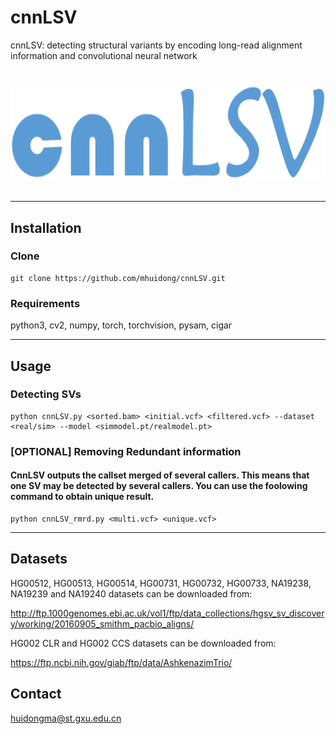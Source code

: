 # cnnLSV
cnnLSV: detecting structural variants by encoding long-read alignment information and convolutional neural network

<h1>
<p align="center">
  <img src="logo.png" alt="Logo" width="600" height="150">
</h1>

---
## Installation
### Clone
	git clone https://github.com/mhuidong/cnnLSV.git
### Requirements
python3, cv2, numpy, torch, torchvision, pysam, cigar

---
## Usage
### Detecting SVs
	python cnnLSV.py <sorted.bam> <initial.vcf> <filtered.vcf> --dataset <real/sim> --model <simmodel.pt/realmodel.pt>
### [OPTIONAL] Removing Redundant information
#### CnnLSV outputs the callset merged of several callers. This means that one SV may be detected by several callers. You can use the foolowing command to obtain unique result.
	python cnnLSV_rmrd.py <multi.vcf> <unique.vcf>
---

## Datasets
HG00512, HG00513, HG00514, HG00731, HG00732, HG00733, NA19238, NA19239 and NA19240 datasets can be downloaded from:

http://ftp.1000genomes.ebi.ac.uk/vol1/ftp/data_collections/hgsv_sv_discovery/working/20160905_smithm_pacbio_aligns/

HG002 CLR and HG002 CCS datasets can be downloaded from:

https://ftp.ncbi.nih.gov/giab/ftp/data/AshkenazimTrio/

## Contact
huidongma@st.gxu.edu.cn

